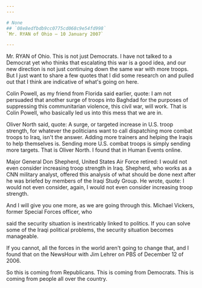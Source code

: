 ```yaml
---
---

# None
## `08e8edfbdb9cc0775cd068c9e54fd998`
`Mr. RYAN of Ohio — 10 January 2007`

---
```



Mr. RYAN of Ohio. This is not just Democrats. I have not talked to a 
Democrat yet who thinks that escalating this war is a good idea, and 
our new direction is not just continuing down the same war with more 
troops. But I just want to share a few quotes that I did some research 
on and pulled out that I think are indicative of what's going on here.

Colin Powell, as my friend from Florida said earlier, quote: I am not 
persuaded that another surge of troops into Baghdad for the purposes of 
suppressing this communitarian violence, this civil war, will work. 
That is Colin Powell, who basically led us into this mess that we are 
in.

Oliver North said, quote: A surge, or targeted increase in U.S. troop 
strength, for whatever the politicians want to call dispatching more 
combat troops to Iraq, isn't the answer. Adding more trainers and 
helping the Iraqis to help themselves is. Sending more U.S. combat 
troops is simply sending more targets. That is Oliver North. I found 
that in Human Events online.

Major General Don Shepherd, United States Air Force retired: I would 
not even consider increasing troop strength in Iraq. Shepherd, who 
works as a CNN military analyst, offered this analysis of what should 
be done next after he was briefed by members of the Iraqi Study Group. 
He wrote, quote: I would not even consider, again, I would not even 
consider increasing troop strength.

And I will give you one more, as we are going through this. Michael 
Vickers, former Special Forces officer, who


said the security situation is inextricably linked to politics. If you 
can solve some of the Iraqi political problems, the security situation 
becomes manageable.

If you cannot, all the forces in the world aren't going to change 
that, and I found that on the NewsHour with Jim Lehrer on PBS of 
December 12 of 2006.

So this is coming from Republicans. This is coming from Democrats. 
This is coming from people all over the country.